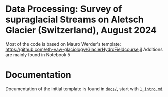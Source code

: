 Data Processing: Survey of supraglacial Streams on Aletsch Glacier (Switzerland), August 2024
==============================================

Most of the code is based on Mauro Werder's template: https://github.com/eth-vaw-glaciology/GlacierHydroFieldcourse.jl
Additions are mainly found in Notebook 5

# Documentation

Documentation of the initial template is found in [`docs/`](docs), start with [`1_intro.md`](docs/1_intro.md).
